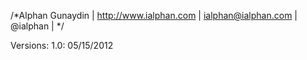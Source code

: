/*Alphan Gunaydin | http://www.ialphan.com | ialphan@ialphan.com | @ialphan | */

Versions:
1.0: 05/15/2012